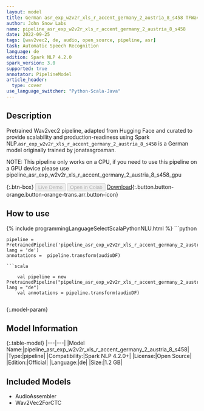 ```yaml
---
layout: model
title: German asr_exp_w2v2r_xls_r_accent_germany_2_austria_8_s458 TFWav2Vec2ForCTC from jonatasgrosman
author: John Snow Labs
name: pipeline_asr_exp_w2v2r_xls_r_accent_germany_2_austria_8_s458
date: 2022-09-25
tags: [wav2vec2, de, audio, open_source, pipeline, asr]
task: Automatic Speech Recognition
language: de
edition: Spark NLP 4.2.0
spark_version: 3.0
supported: true
annotator: PipelineModel
article_header:
  type: cover
use_language_switcher: "Python-Scala-Java"
---
```


## Description

Pretrained Wav2vec2  pipeline, adapted from Hugging Face and curated to provide scalability and production-readiness using Spark NLP.`asr_exp_w2v2r_xls_r_accent_germany_2_austria_8_s458` is a German model originally trained by jonatasgrosman.

NOTE: This pipeline only works on a CPU, if you need to use this pipeline on a GPU device please use pipeline_asr_exp_w2v2r_xls_r_accent_germany_2_austria_8_s458_gpu

{:.btn-box}
<button class="button button-orange" disabled>Live Demo</button>
<button class="button button-orange" disabled>Open in Colab</button>
[Download](https://s3.amazonaws.com/auxdata.johnsnowlabs.com/public/models/pipeline_asr_exp_w2v2r_xls_r_accent_germany_2_austria_8_s458_de_4.2.0_3.0_1664117928306.zip){:.button.button-orange.button-orange-trans.arr.button-icon}

## How to use



<div class="tabs-box" markdown="1">
{% include programmingLanguageSelectScalaPythonNLU.html %}
```python

    pipeline = PretrainedPipeline('pipeline_asr_exp_w2v2r_xls_r_accent_germany_2_austria_8_s458', lang = 'de')
    annotations =  pipeline.transform(audioDF)
    
```
```scala

    val pipeline = new PretrainedPipeline("pipeline_asr_exp_w2v2r_xls_r_accent_germany_2_austria_8_s458", lang = "de")
    val annotations = pipeline.transform(audioDF)
    
```
</div>

{:.model-param}
## Model Information

{:.table-model}
|---|---|
|Model Name:|pipeline_asr_exp_w2v2r_xls_r_accent_germany_2_austria_8_s458|
|Type:|pipeline|
|Compatibility:|Spark NLP 4.2.0+|
|License:|Open Source|
|Edition:|Official|
|Language:|de|
|Size:|1.2 GB|

## Included Models

- AudioAssembler
- Wav2Vec2ForCTC